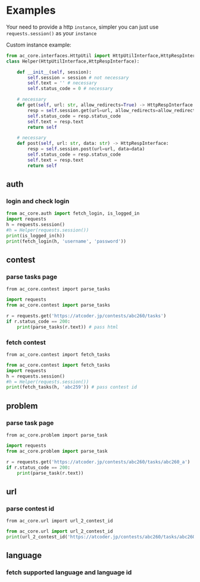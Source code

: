 # Examples

Your need to provide a http `instance`, simpler you can just use `requests.session()` as your `instance`

Custom instance example:

```py
from ac_core.interfaces.HttpUtil import HttpUtilInterface,HttpRespInterface
class Helper(HttpUtilInterface,HttpRespInterface):

    def __init__(self, session):
        self.session = session # not necessary
        self.text = '' # necessary
        self.status_code = 0 # necessary

    # necessary
    def get(self, url: str, allow_redirects=True) -> HttpRespInterface:
        resp = self.session.get(url=url, allow_redirects=allow_redirects)
        self.status_code = resp.status_code
        self.text = resp.text
        return self

    # necessary
    def post(self, url: str, data: str) -> HttpRespInterface:
        resp = self.session.post(url=url, data=data)
        self.status_code = resp.status_code
        self.text = resp.text
        return self
```


## auth

### login and check login

```py
from ac_core.auth import fetch_login, is_logged_in
import requests
h = requests.session()
#h = Helper(requests.session())
print(is_logged_in(h))
print(fetch_login(h, 'username', 'password'))
```

## contest

### parse tasks page

`from ac_core.contest import parse_tasks`

```py
import requests
from ac_core.contest import parse_tasks

r = requests.get('https://atcoder.jp/contests/abc260/tasks')
if r.status_code == 200:
    print(parse_tasks(r.text)) # pass html
```

### fetch contest

`from ac_core.contest import fetch_tasks`

```py
from ac_core.contest import fetch_tasks
import requests
h = requests.session()
#h = Helper(requests.session())
print(fetch_tasks(h, 'abc259')) # pass contest id
```

## problem

### parse task page

`from ac_core.problem import parse_task`

```py
import requests
from ac_core.problem import parse_task

r = requests.get('https://atcoder.jp/contests/abc260/tasks/abc260_a')
if r.status_code == 200:
    print(parse_task(r.text))
```

## url

### parse contest id

`from ac_core.url import url_2_contest_id`

```py
from ac_core.url import url_2_contest_id
print(url_2_contest_id('https://atcoder.jp/contests/abc260/tasks/abc260_b'))
```

## language

### fetch supported language and language id

